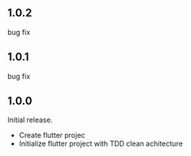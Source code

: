 ## 1.0.2
 bug fix

## 1.0.1
 bug fix

## 1.0.0
 Initial release.
- Create flutter projec
- Initialize flutter project with TDD clean achitecture
